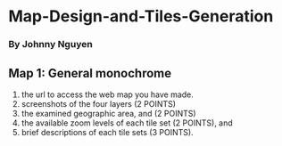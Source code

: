 # Map-Design-and-Tiles-Generation

### By Johnny Nguyen

## Map 1: General monochrome

1. the url to access the web map you have made.
2. screenshots of the four layers (2 POINTS)
3. the examined geographic area, and (2 POINTS)
4. the available zoom levels of each tile set (2 POINTS), and
5. brief descriptions of each tile sets (3 POINTS).
